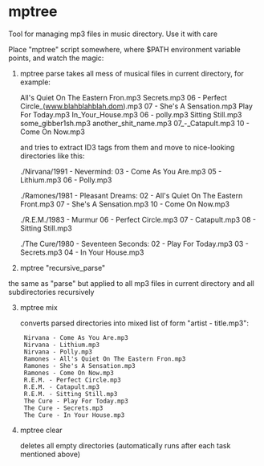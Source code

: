 # mptree
Tool for managing mp3 files in music directory. Use it with care

Place "mptree" script somewhere, where $PATH environment variable points, and watch the magic:

1) mptree parse
   takes all mess of musical files in current directory, for example:
   
     All's Quiet On The Eastern Fron.mp3
     Secrets.mp3
     06 - Perfect Circle_(www.blahblahblah.dom).mp3
     07 - She's A Sensation.mp3
     Play For Today.mp3
     In_Your_House.mp3
     06 - polly.mp3
     Sitting Still.mp3
     some_gibber1sh.mp3
     another_shit_name.mp3
     07_-_Catapult.mp3
     10 - Come On Now.mp3

   and tries to extract ID3 tags from them and move to nice-looking directories like this:
   
     ./Nirvana/1991 - Nevermind:
        03 - Come As You Are.mp3
        05 - Lithium.mp3
        06 - Polly.mp3

     ./Ramones/1981 - Pleasant Dreams:
        02 - All's Quiet On The Eastern Front.mp3
        07 - She's A Sensation.mp3
        10 - Come On Now.mp3

     ./R.E.M./1983 - Murmur
        06 - Perfect Circle.mp3
        07 - Catapult.mp3
        08 - Sitting Still.mp3

     ./The Cure/1980 - Seventeen Seconds:
        02 - Play For Today.mp3
        03 - Secrets.mp3
        04 - In Your House.mp3

2) mptree "recursive_parse"

  the same as "parse" but applied to all mp3 files in current directory and all subdirectories recursively

3) mptree mix

   converts parsed directories into mixed list of form "artist - title.mp3":
   
        Nirvana - Come As You Are.mp3
        Nirvana - Lithium.mp3
        Nirvana - Polly.mp3    
        Ramones - All's Quiet On The Eastern Fron.mp3
        Ramones - She's A Sensation.mp3
        Ramones - Come On Now.mp3
        R.E.M. - Perfect Circle.mp3
        R.E.M. - Catapult.mp3
        R.E.M. - Sitting Still.mp3
        The Cure - Play For Today.mp3
        The Cure - Secrets.mp3
        The Cure - In Your House.mp3

4) mptree clear

   deletes all empty directories (automatically runs after each task mentioned above)
